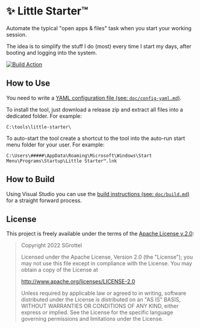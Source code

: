 # ✨ Little Starter™
Automate the typical "open apps &amp; files" task when you start your working session.

The idea is to simplify the stuff I do (most) every time I start my days, after booting and logging into the system.

[![Build Action](https://github.com/sgrottel/little-starter/actions/workflows/dotnet-desktop.yaml/badge.svg)](https://github.com/sgrottel/little-starter/actions/workflows/dotnet-desktop.yaml)

## How to Use
You need to write a [YAML configuration file (see: `doc/config-yaml.md`)](./doc/config-yaml.md).

To install the tool, just download a release zip and extract all files into a dedicated folder.
For example:
```
C:\tools\little-starter\
```

To auto-start the tool create a shortcut to the tool into the auto-run start menu folder for your user.
For example:
```
C:\Users\#####\AppData\Roaming\Microsoft\Windows\Start Menu\Programs\Startup\Little Starter™.lnk
```

## How to Build
Using Visual Studio you can use the [build instructions (see: `doc/build.md`)](./doc/build.md) for a straight forward process.

## License
This project is freely available under the terms of the [Apache License v.2.0](./LICENSE):

> Copyright 2022 SGrottel
>
> Licensed under the Apache License, Version 2.0 (the "License");
> you may not use this file except in compliance with the License.
> You may obtain a copy of the License at
>
>   http://www.apache.org/licenses/LICENSE-2.0
>
>    Unless required by applicable law or agreed to in writing, software
>    distributed under the License is distributed on an "AS IS" BASIS,
>    WITHOUT WARRANTIES OR CONDITIONS OF ANY KIND, either express or implied.
>    See the License for the specific language governing permissions and
>    limitations under the License.
